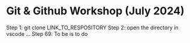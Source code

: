 # Git & Github Workshop (July 2024)

Step 1: git clone LINK_TO_RESPOSITORY
Step 2: open the directory in vscode
...
Step 69: To be is to do
